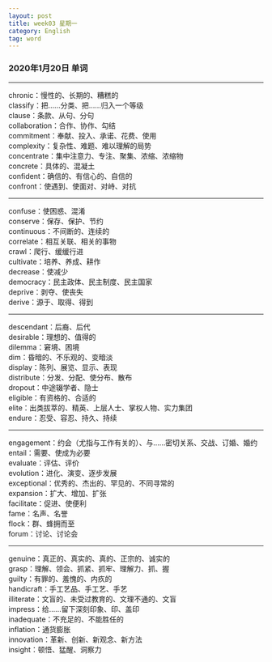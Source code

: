 ```yaml
---
layout: post  
title: week03 星期一  
category: English  
tag: word  
---
```

### 2020年1月20日 单词
- - -
chronic：慢性的、长期的、糟糕的  
classify：把……分类、把……归入一个等级  
clause：条款、从句、分句  
collaboration：合作、协作、勾结  
commitment：奉献、投入、承诺、花费、使用  
complexity：复杂性、难题、难以理解的局势  
concentrate：集中注意力、专注、聚集、浓缩、浓缩物  
concrete：具体的、混凝土  
confident：确信的、有信心的、自信的  
confront：使遇到、使面对、对峙、对抗  
- - -
confuse：使困惑、混淆  
conserve：保存、保护、节约  
continuous：不间断的、连续的  
correlate：相互关联、相关的事物  
crawl：爬行、缓缓行进  
cultivate：培养、养成、耕作  
decrease：使减少  
democracy：民主政体、民主制度、民主国家  
deprive：剥夺、使丧失  
derive：源于、取得、得到  
- - -
descendant：后裔、后代  
desirable：理想的、值得的  
dilemma：窘境、困境  
dim：昏暗的、不乐观的、变暗淡  
display：陈列、展览、显示、表现  
distribute：分发、分配、使分布、散布  
dropout：中途辍学者、隐士  
eligible：有资格的、合适的  
elite：出类拔萃的、精英、上层人士、掌权人物、实力集团  
endure：忍受、容忍、持久、持续  
- - -
engagement：约会（尤指与工作有关的）、与……密切关系、交战、订婚、婚约  
entail：需要、使成为必要  
evaluate：评估、评价  
evolution：进化、演变、逐步发展  
exceptional：优秀的、杰出的、罕见的、不同寻常的  
expansion：扩大、增加、扩张  
facilitate：促进、使便利  
fame：名声、名誉  
flock：群、蜂拥而至  
forum：讨论、讨论会  
- - -
genuine：真正的、真实的、真的、正宗的、诚实的  
grasp：理解、领会、抓紧、抓牢、理解力、抓、握  
guilty：有罪的、羞愧的、内疚的  
handicraft：手工艺品、手工艺、手艺  
illiterate：文盲的、未受过教育的、文理不通的、文盲  
impress：给……留下深刻印象、印、盖印  
inadequate：不充足的、不能胜任的  
inflation：通货膨胀  
innovation：革新、创新、新观念、新方法  
insight：顿悟、猛醒、洞察力